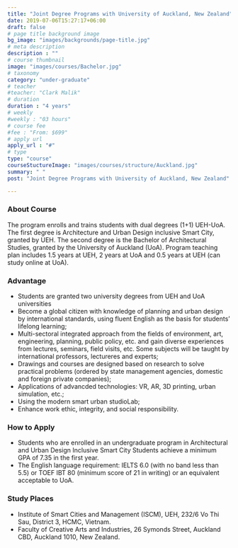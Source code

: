 ```yaml
---
title: "Joint Degree Programs with University of Auckland, New Zealand"
date: 2019-07-06T15:27:17+06:00
draft: false
# page title background image
bg_image: "images/backgrounds/page-title.jpg"
# meta description
description : ""
# course thumbnail
image: "images/courses/Bachelor.jpg"
# taxonomy
category: "under-graduate"
# teacher
#teacher: "Clark Malik"
# duration
duration : "4 years"
# weekly
#weekly : "03 hours"
# course fee
#fee : "From: $699"
# apply url
apply_url : "#"
# type
type: "course"
courseStuctureImage: "images/courses/structure/Auckland.jpg"
summary: " "
post: "Joint Degree Programs with University of Auckland, New Zealand"

---
```



### About Course

The program enrolls and trains students with dual degrees (1+1) UEH-UoA. The first degree is Architecture and Urban Design inclusive Smart City, granted by UEH. The second degree is the Bachelor of Architectural Studies, granted by the University of Auckland (UoA).
Program teaching plan includes 1.5 years at UEH, 2 years at UoA and 0.5 years at UEH (can study online at UoA).


### Advantage

*	Students are granted two university degrees from UEH and UoA universities
*   Become a global citizen with knowledge of planning and urban design by international standards, using fluent English as the basis for students’ lifelong learning;
*	Multi-sectoral integrated approach from the fields of environment, art, engineering, planning, public policy, etc. and gain diverse experiences from lectures, seminars, field visits, etc. Some subjects will be taught by international professors, lectureres and experts;
*	Drawings and courses are designed based on research to solve practical problems (ordered by state management agencies, domestic and foreign private companies);
*	Applications of advancded technologies: VR, AR, 3D printing, urban simulation, etc.;
*	Using the modern smart urban studioLab;
*	Enhance work ethic, integrity, and social responsibility.


### How to Apply

*   Students who are enrolled in an undergraduate program in Architectural and Urban Design Inclusive Smart City
Students achieve a minimum GPA of 7.35 in the first year.
*   The English language requirement: IELTS 6.0 (with no band less than 5.5) or TOEF IBT 80 (minimum score of 21 in writing) or an equivalent acceptable to UoA.


### Study Places
*   Institute of Smart Cities and Management (ISCM), UEH, 232/6 Vo Thi Sau, District 3, HCMC, Vietnam.
*   Faculty of Creative Arts and Industries, 26 Symonds Street, Auckland CBD, Auckland 1010, New Zealand.
